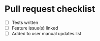 # Pull request checklist
- [ ] Tests written
- [ ] Feature issue(s) linked
- [ ] Added to user manual updates list
